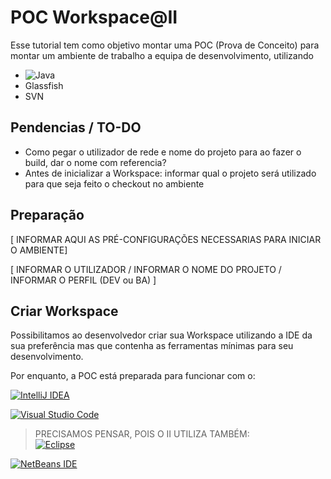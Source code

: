 # POC Workspace@II
Esse tutorial tem como objetivo montar uma POC (Prova de Conceito) para montar um ambiente de trabalho a equipa de desenvolvimento, utilizando
* ![Java](https://img.shields.io/badge/java-%23ED8B00.svg?style=for-the-badge&logo=openjdk&logoColor=white)
* Glassfish
* SVN

## Pendencias / TO-DO

* Como pegar o utilizador de rede e nome do projeto para ao fazer o build, dar o nome com referencia?
* Antes de inicializar a Workspace: informar qual o projeto será utilizado para que seja feito o checkout no ambiente

## Preparação

[ INFORMAR AQUI AS PRÉ-CONFIGURAÇÕES NECESSARIAS PARA INICIAR O AMBIENTE]

[ INFORMAR O UTILIZADOR / INFORMAR O NOME DO PROJETO / INFORMAR O PERFIL (DEV ou BA) ]

<!-- Dentro do ficheiro ``devfile.yaml`` altere apenas no atributo VARIABLES os dados

* PROJECT_NAME: siglas do projeto
* UTILIZADOR: seu utilizador de rede
* PROFILE: Informe seu perfil (DEV / BA ) -->

## Criar Workspace

Possibilitamos ao desenvolvedor criar sua Workspace utilizando a IDE da sua preferência mas que contenha as ferramentas mínimas para seu desenvolvimento.

Por enquanto, a POC está preparada para funcionar com o:

[![IntelliJ IDEA](https://img.shields.io/badge/IntelliJIDEA-356FCD.svg?style=for-the-badge&logo=intellij-idea&logoColor=white)](https://workspaces.openshift.com#https://github.com/thallesdc/poc-vdi-ii?che-editor=che-incubator/che-idea/latest)


[![Visual Studio Code](https://img.shields.io/badge/Visual%20Studio%20Code-356FCD.svg?style=for-the-badge&logo=visual-studio-code&logoColor=white)](https://workspaces.openshift.com#https://github.com/thallesdc/poc-vdi-ii?che-editor=che-incubator/che-code/latest)

> PRECISAMOS PENSAR, POIS O II UTILIZA TAMBÉM: <br/>
[![Eclipse](https://img.shields.io/badge/Eclipse-356FCD.svg?style=for-the-badge&logo=Eclipse&logoColor=white)](https://workspaces.openshift.com#https://github.com/thallesdc/poc-vdi-ii?che-editor=che-incubator/che-idea/latest)

[![NetBeans IDE](https://img.shields.io/badge/NetBeansIDE-356FCD.svg?style=for-the-badge&logo=apache-netbeans-ide&logoColor=white)](https://workspaces.openshift.com#https://github.com/thallesdc/poc-vdi-ii?che-editor=che-incubator/che-idea/latest)